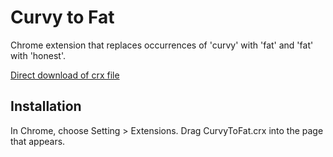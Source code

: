 Curvy to Fat
=============

Chrome extension that replaces occurrences of 'curvy' with 'fat' and 'fat' with 'honest'.

[Direct download of crx file](https://github.com/DontBelieveTheByte/CurvyToFat/blob/master/CurvyToFat.crx?raw=true)

Installation
------------

In Chrome, choose Setting > Extensions.  Drag CurvyToFat.crx into the page that appears.
